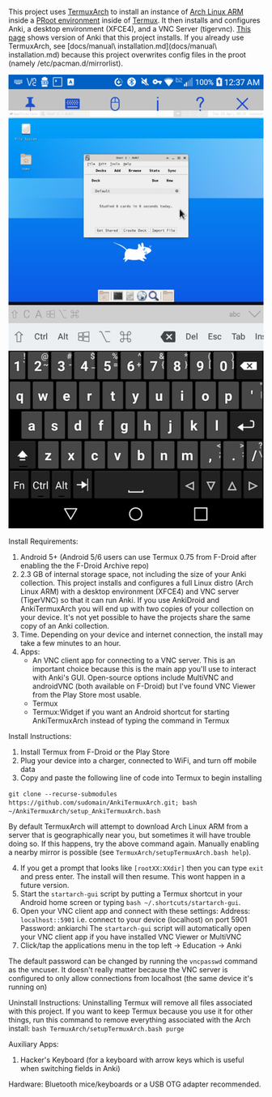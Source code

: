 This project uses [TermuxArch](https://github.com/SDRausty/TermuxArch) to install an instance of [Arch Linux ARM](https://archlinuxarm.org/) inside a [PRoot environment](https://proot-me.github.io/) inside of [Termux](https://termux.com/). It then installs and configures Anki, a desktop environment (XFCE4), and a VNC Server (tigervnc). [This page](https://archlinuxarm.org/packages/any/anki) shows version of Anki that this project installs. If you already use TermuxArch, see [docs/manual\ installation.md](docs/manual\ installation.md) because this project overwrites config files in the proot (namely /etc/pacman.d/mirrorlist).

![demo](demo.png)

Install Requirements:
1. Android 5+ (Android 5/6 users can use Termux 0.75 from F-Droid after enabling the the F-Droid Archive repo)
2. 2.3 GB of internal storage space, not including the size of your Anki collection. This project installs and configures a full Linux distro (Arch Linux ARM) with a desktop environment (XFCE4) and VNC server (TigerVNC) so that it can run Anki. If you use AnkiDroid and AnkiTermuxArch you will end up with two copies of your collection on your device. It's not yet possible to have the projects share the same copy of an Anki collection.
3. Time. Depending on your device and internet connection, the install may take a few minutes to an hour.
4. Apps:
    * An VNC client app for connecting to a VNC server. This is an important choice because this is the main app you'll use to interact with Anki's GUI. Open-source options include MultiVNC and androidVNC (both available on F-Droid) but I've found VNC Viewer from the Play Store most usable.
    * Termux
    * Termux:Widget if you want an Android shortcut for starting AnkiTermuxArch instead of typing the command in Termux

Install Instructions:
1. Install Termux from F-Droid or the Play Store
2. Plug your device into a charger, connected to WiFi, and turn off mobile data
3. Copy and paste the following line of code into Termux to begin installing


`git clone --recurse-submodules https://github.com/sudomain/AnkiTermuxArch.git; bash ~/AnkiTermuxArch/setup_AnkiTermuxArch.bash`


By default TermuxArch will attempt to download Arch Linux ARM from a server that is geographically near you, but sometimes it will have trouble doing so. If this happens, try the above command again. Manually enabling a nearby mirror is possible (see `TermuxArch/setupTermuxArch.bash help`).

4. If you get a prompt that looks like `[rootXX:XXdir]` then you can type `exit` and press enter. The install will then resume. This wont happen in a future version. 
5. Start the `startarch-gui` script by putting a Termux shortcut in your Android home screen or typing `bash ~/.shortcuts/startarch-gui`.
6. Open your VNC client app and connect with these settings:
Address: `localhost::5901` i.e. connect to your device (localhost) on port 5901
Password: ankiarchi
The `startarch-gui` script will automatically open your VNC client app if you have installed VNC Viewer or MultiVNC
7. Click/tap the applications menu in the top left -> Education -> Anki 

The default password can be changed by running the `vncpasswd` command as the vncuser. It doesn't really matter because the VNC server is configured to only allow connections from localhost (the same device it's running on)

Uninstall Instructions:
Uninstalling Termux will remove all files associated with this project. If you want to keep Termux because you use it for other things, run this command to remove everything associated with the Arch install:
`bash TermuxArch/setupTermuxArch.bash purge`

Auxiliary Apps:
1. Hacker's Keyboard (for a keyboard with arrow keys which is useful when switching fields in Anki)

Hardware:
Bluetooth mice/keyboards or a USB OTG adapter recommended.

